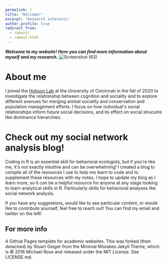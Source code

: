 ```yaml
---
permalink: /
title: "Welcome!"
excerpt: "Research interests"
author_profile: true
redirect_from: 
  - /about/
  - /about.html
---
```

_**Welcome to my website! Here you can find more information about myself and my research.**_
![Screenshot (63)](https://user-images.githubusercontent.com/78130420/147525372-b0620ab1-32fd-4d8e-9e41-7a59be4ebdc1.png)

About me
======

I joined the [Hobson Lab](http://hobsonresearch.com/) at the University of Cincinnati in the fall of 2020 to investigate the relationship between cognition and sociality and to explore different avenues for merging animal sociality and conservation and population management efforts. I focus on how individual's social relationships inform future social decisions, and its effect on social strucutre like dominance hierarchies.

**Check out my social network analysis blog!** 
======
Coding in R is an essential skill for behavioral ecologists, but if you're like me, it's not exactly intuitive and can be overwhelming! I created a blog to compile all of the resources I use to help me learn to code and to supplement these resources with my notes. I hope to update my blog as I learn more, so it can be a helpful resource for anyone at any stage looking to learn analytical skills in R. Particularly skills for behavioral analyses like social network analysis. 

If you have any suggestions, would like to see particular content, or would like to contribute yourself, feel free to reach out! You can find my email and twitter on the left!

For more info
------
A Github Pages template for academic websites. This was forked (then detached) by Stuart Geiger from the Minimal Mistakes Jekyll Theme, which is © 2016 Michael Rose and released under the MIT License. See LICENSE.md.
